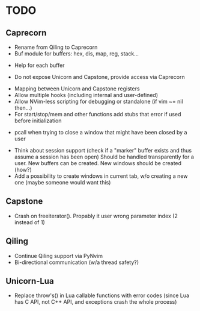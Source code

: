 # TODO

## Caprecorn

+ Rename from Qiling to Caprecorn
+ Buf module for buffers: hex, dis, map, reg, stack...
- Help for each buffer
+ Do not expose Unicorn and Capstone, provide access via Caprecorn
- Mapping between Unicorn and Capstone registers
- Allow multiple hooks (including internal and user-defined)
- Allow NVim-less scripting for debugging or standalone (if vim ~= nil then...)
- For start/stop/mem and other functions add stubs that error if used before initialization
+ pcall when trying to close a window that might have been closed by a user
- Think about session support (check if a "marker" buffer exists and thus assume a session has been open)
  Should be handled transparently for a user. New buffers can be created. New windows should be created (how?)
- Add a possibility to create windows in current tab, w/o creating a new one (maybe someone would want this)

## Capstone

- Crash on freeiterator(). Propably it user wrong parameter index (2 instead of 1)

## Qiling

- Continue Qiling support via PyNvim
- Bi-directional communication (w/a thread safety?)

## Unicorn-Lua

- Replace throw's() in Lua callable functions with error codes 
  (since Lua has C API, not C++ API, and exceptions crash the whole process)
